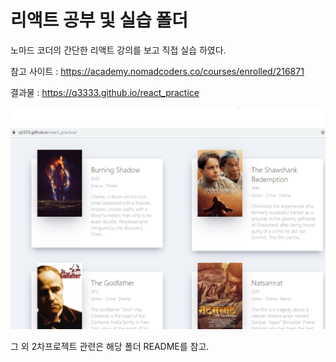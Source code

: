 # 리액트 공부 및 실습 폴더



노마드 코더의 간단한 리액트 강의를 보고 직접 실습 하였다.



참고 사이트 : https://academy.nomadcoders.co/courses/enrolled/216871



결과물 : https://q3333.github.io/react_practice

![1574583273910](assets/1574583273910.png)





그 외 2차프로젝트 관련은 해당 폴더 README를 참고.
